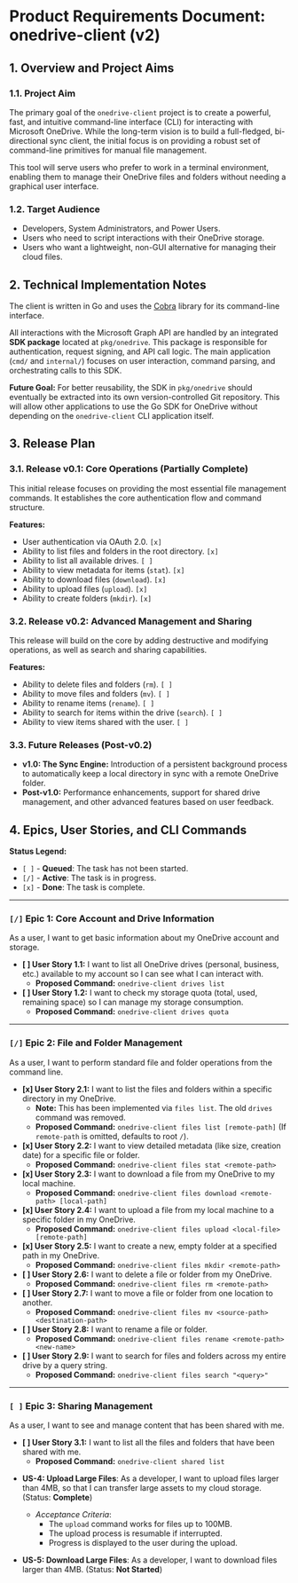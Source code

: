 # Product Requirements Document: onedrive-client (v2)

## 1. Overview and Project Aims

### 1.1. Project Aim

The primary goal of the `onedrive-client` project is to create a powerful, fast, and intuitive command-line interface (CLI) for interacting with Microsoft OneDrive. While the long-term vision is to build a full-fledged, bi-directional sync client, the initial focus is on providing a robust set of command-line primitives for manual file management.

This tool will serve users who prefer to work in a terminal environment, enabling them to manage their OneDrive files and folders without needing a graphical user interface.

### 1.2. Target Audience

*   Developers, System Administrators, and Power Users.
*   Users who need to script interactions with their OneDrive storage.
*   Users who want a lightweight, non-GUI alternative for managing their cloud files.

## 2. Technical Implementation Notes

The client is written in Go and uses the [Cobra](https://cobra.dev/) library for its command-line interface.

All interactions with the Microsoft Graph API are handled by an integrated **SDK package** located at `pkg/onedrive`. This package is responsible for authentication, request signing, and API call logic. The main application (`cmd/` and `internal/`) focuses on user interaction, command parsing, and orchestrating calls to this SDK.

**Future Goal:** For better reusability, the SDK in `pkg/onedrive` should eventually be extracted into its own version-controlled Git repository. This will allow other applications to use the Go SDK for OneDrive without depending on the `onedrive-client` CLI application itself.

## 3. Release Plan

### 3.1. Release v0.1: Core Operations (Partially Complete)

This initial release focuses on providing the most essential file management commands. It establishes the core authentication flow and command structure.

**Features:**
*   User authentication via OAuth 2.0. `[x]`
*   Ability to list files and folders in the root directory. `[x]`
*   Ability to list all available drives. `[ ]`
*   Ability to view metadata for items (`stat`). `[x]`
*   Ability to download files (`download`). `[x]`
*   Ability to upload files (`upload`). `[x]`
*   Ability to create folders (`mkdir`). `[x]`

### 3.2. Release v0.2: Advanced Management and Sharing

This release will build on the core by adding destructive and modifying operations, as well as search and sharing capabilities.

**Features:**
*   Ability to delete files and folders (`rm`). `[ ]`
*   Ability to move files and folders (`mv`). `[ ]`
*   Ability to rename items (`rename`). `[ ]`
*   Ability to search for items within the drive (`search`). `[ ]`
*   Ability to view items shared with the user. `[ ]`

### 3.3. Future Releases (Post-v0.2)

*   **v1.0: The Sync Engine:** Introduction of a persistent background process to automatically keep a local directory in sync with a remote OneDrive folder.
*   **Post-v1.0:** Performance enhancements, support for shared drive management, and other advanced features based on user feedback.

## 4. Epics, User Stories, and CLI Commands

**Status Legend:**
*   `[ ]` - **Queued**: The task has not been started.
*   `[/]` - **Active**: The task is in progress.
*   `[x]` - **Done**: The task is complete.

---

### `[/]` Epic 1: Core Account and Drive Information

As a user, I want to get basic information about my OneDrive account and storage.

*   **[ ] User Story 1.1:** I want to list all OneDrive drives (personal, business, etc.) available to my account so I can see what I can interact with.
    *   **Proposed Command:** `onedrive-client drives list`
*   **[ ] User Story 1.2:** I want to check my storage quota (total, used, remaining space) so I can manage my storage consumption.
    *   **Proposed Command:** `onedrive-client drives quota`

---

### `[/]` Epic 2: File and Folder Management

As a user, I want to perform standard file and folder operations from the command line.

*   **[x] User Story 2.1:** I want to list the files and folders within a specific directory in my OneDrive.
    *   **Note:** This has been implemented via `files list`. The old `drives` command was removed.
    *   **Proposed Command:** `onedrive-client files list [remote-path]` (If `remote-path` is omitted, defaults to root `/`).
*   **[x] User Story 2.2:** I want to view detailed metadata (like size, creation date) for a specific file or folder.
    *   **Proposed Command:** `onedrive-client files stat <remote-path>`
*   **[x] User Story 2.3:** I want to download a file from my OneDrive to my local machine.
    *   **Proposed Command:** `onedrive-client files download <remote-path> [local-path]`
*   **[x] User Story 2.4:** I want to upload a file from my local machine to a specific folder in my OneDrive.
    *   **Proposed Command:** `onedrive-client files upload <local-file> [remote-path]`
*   **[x] User Story 2.5:** I want to create a new, empty folder at a specified path in my OneDrive.
    *   **Proposed Command:** `onedrive-client files mkdir <remote-path>`
*   **[ ] User Story 2.6:** I want to delete a file or folder from my OneDrive.
    *   **Proposed Command:** `onedrive-client files rm <remote-path>`
*   **[ ] User Story 2.7:** I want to move a file or folder from one location to another.
    *   **Proposed Command:** `onedrive-client files mv <source-path> <destination-path>`
*   **[ ] User Story 2.8:** I want to rename a file or folder.
    *   **Proposed Command:** `onedrive-client files rename <remote-path> <new-name>`
*   **[ ] User Story 2.9:** I want to search for files and folders across my entire drive by a query string.
    *   **Proposed Command:** `onedrive-client files search "<query>"`

---

### `[ ]` Epic 3: Sharing Management

As a user, I want to see and manage content that has been shared with me.

*   **[ ] User Story 3.1:** I want to list all the files and folders that have been shared with me.
    *   **Proposed Command:** `onedrive-client shared list`

- **US-4: Upload Large Files**: As a developer, I want to upload files larger than 4MB, so that I can transfer large assets to my cloud storage. (Status: **Complete**)
  - *Acceptance Criteria*:
    - The `upload` command works for files up to 100MB.
    - The upload process is resumable if interrupted.
    - Progress is displayed to the user during the upload.

- **US-5: Download Large Files**: As a developer, I want to download files larger than 4MB. (Status: **Not Started**)